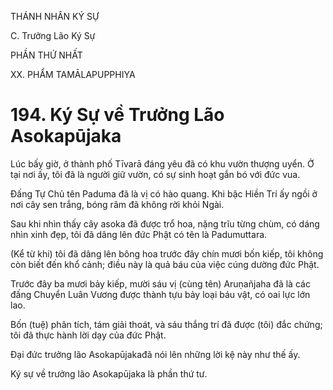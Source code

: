 THÁNH NHÂN KÝ SỰ

C. Trưởng Lão Ký Sự

PHẦN THỨ NHẤT

XX. PHẨM TAMĀLAPUPPHIYA

# 194. Ký Sự về Trưởng Lão Asokapūjaka

Lúc bấy giờ, ở thành phố Tīvarā đáng yêu đã có khu vườn thượng uyển. Ở tại nơi ấy, tôi đã là người giữ vườn, có sự sinh hoạt gắn bó với đức vua.

Đấng Tự Chủ tên Paduma đã là vị có hào quang. Khi bậc Hiền Trí ấy ngồi ở nơi cây sen trắng, bóng râm đã không rời khỏi Ngài.

Sau khi nhìn thấy cây asoka đã được trổ hoa, nặng trĩu từng chùm, có dáng nhìn xinh đẹp, tôi đã dâng lên đức Phật có tên là Padumuttara.

(Kể từ khi) tôi đã dâng lên bông hoa trước đây chín mươi bốn kiếp, tôi không còn biết đến khổ cảnh; điều này là quả báu của việc cúng dường đức Phật.

Trước đây ba mươi bảy kiếp, mười sáu vị (cùng tên) Aruṇañjaha đã là các đấng Chuyển Luân Vương được thành tựu bảy loại báu vật, có oai lực lớn lao.

Bốn (tuệ) phân tích, tám giải thoát, và sáu thắng trí đã được (tôi) đắc chứng; tôi đã thực hành lời dạy của đức Phật.

Đại đức trưởng lão Asokapūjakađã nói lên những lời kệ này như thế ấy.

Ký sự về trưởng lão Asokapūjaka là phần thứ tư.
